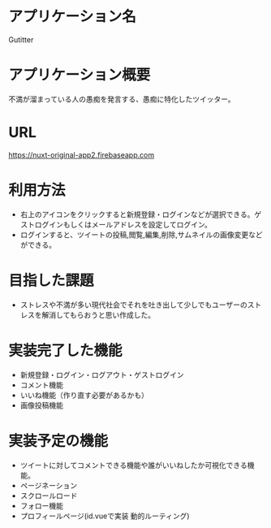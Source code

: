 # アプリケーション名  
   Gutitter  
  
# アプリケーション概要  
   不満が溜まっている人の愚痴を発言する、愚痴に特化したツイッター。

# URL    
   https://nuxt-original-app2.firebaseapp.com

# 利用方法  
  - 右上のアイコンをクリックすると新規登録・ログインなどが選択できる。ゲストログインもしくはメールアドレスを設定してログイン。  
  - ログインすると、ツイートの投稿,閲覧,編集,削除,サムネイルの画像変更などができる。  
  
# 目指した課題  
   - ストレスや不満が多い現代社会でそれを吐き出して少しでもユーザーのストレスを解消してもらおうと思い作成した。

# 実装完了した機能
  - 新規登録・ログイン・ログアウト・ゲストログイン
  - コメント機能
  - いいね機能（作り直す必要があるかも）
  - 画像投稿機能
  
# 実装予定の機能
  - ツイートに対してコメントできる機能や誰がいいねしたか可視化できる機能。
  - ページネーション
  - スクロールロード
  - フォロー機能
  - プロフィールページ(id.vueで実装 動的ルーティング)
